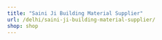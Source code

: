 ```yaml
---
title: "Saini Ji Building Material Supplier"
url: /delhi/saini-ji-building-material-supplier/
shop: shop
---
```

